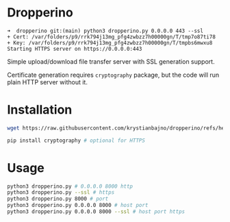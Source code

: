 # Dropperino
```
➜  dropperino git:(main) python3 dropperino.py 0.0.0.0 443 --ssl
+ Cert: /var/folders/p9/rrk794j13mg_pfg4zwbzz7h00000gn/T/tmp7o87ti78
+ Key: /var/folders/p9/rrk794j13mg_pfg4zwbzz7h00000gn/T/tmpbs6mwxu8
Starting HTTPS server on https://0.0.0.0:443
```

Simple upload/download file transfer server with SSL generation support.

Certificate generation requires `cryptography` package, but the code will run plain HTTP server without it.

# Installation
```bash
wget https://raw.githubusercontent.com/krystianbajno/dropperino/refs/heads/main/dropperino.py

pip install cryptography # optional for HTTPS
```

# Usage 
```bash
python3 dropperino.py # 0.0.0.0 8000 http
python3 dropperino.py --ssl # https
python3 dropperino.py 8000 # port 
python3 dropperino.py 0.0.0.0 8000 # host port
python3 dropperino.py 0.0.0.0 8000 --ssl # host port https
```